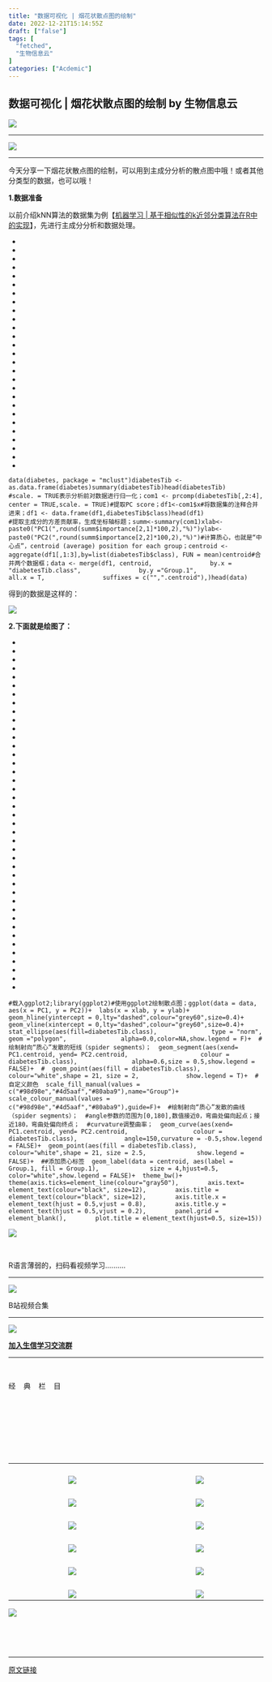```yaml
---
title: "数据可视化 | 烟花状散点图的绘制"
date: 2022-12-21T15:14:55Z
draft: ["false"]
tags: [
  "fetched",
  "生物信息云"
]
categories: ["Acdemic"]
---
```

数据可视化 | 烟花状散点图的绘制 by 生物信息云
------
<div><section data-mpa-powered-by="yiban.io"><mp-common-profile data-pluginname="mpprofile" data-id="MzA4NDAzODkzMA==" data-headimg="http://mmbiz.qpic.cn/mmbiz_png/dREape4YBzxWN6ialKv18AuE9NAspKUjBTu1vDKIiaVNfPJmP2iaZGCB4RuvytSBVEqoqMI9mIa91jfCmp1jWwA8g/0?wx_fmt=png" data-nickname="生物信息云" data-alias="MedBioInfoCloud" data-signature="生信菜鸟的云笔记" data-from="0" data-weuitheme="light" data-weui-theme="light"></mp-common-profile></section><p><img data-ratio="0.11875" data-type="gif" data-w="640" data-src="https://mmbiz.qpic.cn/mmbiz_gif/dREape4YBzwlE827QdNGgPv5S50JOQrAK6QYEGudEI2gzsmgrp3SUKRWPKH7NPbnft9rfWUyQIsd2A3wmfp0cQ/640?wx_fmt=gif" src="https://mmbiz.qpic.cn/mmbiz_gif/dREape4YBzwlE827QdNGgPv5S50JOQrAK6QYEGudEI2gzsmgrp3SUKRWPKH7NPbnft9rfWUyQIsd2A3wmfp0cQ/640?wx_fmt=gif"></p><hr><p><img data-ratio="0.25" data-s="300,640" data-type="jpeg" data-w="600" data-src="https://mmbiz.qpic.cn/mmbiz_jpg/dREape4YBzyF5jVxNCORGgSJRgWqy8hD1vw3aTCTiauBVLErhPNxeAq1Z3p1iaawPViah3KsJ6q4ibys098ibmnjzcQ/640?wx_fmt=jpeg" src="https://mmbiz.qpic.cn/mmbiz_jpg/dREape4YBzyF5jVxNCORGgSJRgWqy8hD1vw3aTCTiauBVLErhPNxeAq1Z3p1iaawPViah3KsJ6q4ibys098ibmnjzcQ/640?wx_fmt=jpeg"><br></p><hr><p>今天分享一下烟花状散点图的绘制，可以用到主成分分析的散点图中哦！或者其他分类型的数据，也可以哦！</p><section><mp-common-profile data-pluginname="mpprofile" data-weuitheme="light" data-id="MzI5ODA1ODYxNA==" data-headimg="http://mmbiz.qpic.cn/mmbiz_png/vR1NxNKTdAlocMNZ7rzRpDk9DIXX1uooknwNPPK8wtpMBfKdzju9wT50HFm8aOHpHMzHx3ZLCicz3FNIyOX5Zfg/0?wx_fmt=png" data-nickname="生信Notes" data-alias="BioInfoNote" data-signature="我个人的生信笔记" data-from="0" data-weui-theme="light"></mp-common-profile></section><p><span><strong>1.数据准备</strong></span></p><p>以前介绍kNN算法的数据集为例【<a target="_blank" href="http://mp.weixin.qq.com/s?__biz=MzA4NDAzODkzMA==&amp;mid=2651282553&amp;idx=1&amp;sn=6267e3a5f5b21be5dd7725d0db657cb4&amp;chksm=841eb804b3693112f16f2220954f3e7abdc7846f1afa2b09e7fb5141238b4bd9ce85b610be6b&amp;scene=21#wechat_redirect" textvalue="机器学习 | 基于相似性的k近邻分类算法在R中的实现" linktype="text" imgurl="" imgdata="null" data-itemshowtype="0" tab="innerlink" data-linktype="2">机器学习 | 基于相似性的k近邻分类算法在R中的实现</a>】，先进行主成分分析和数据处理。</p><section><ul><li><li><li><li><li><li><li><li><li><li><li><li><li><li><li><li><li><li><li><li><li><li><li><li><li><li><li></ul><pre data-lang="kotlin"><code><span><span>data</span>(diabetes, <span>package</span> = <span>"mclust"</span>)</span></code><code><span>diabetesTib &lt;- <span>as</span>.<span>data</span>.frame(diabetes)</span></code><code><span>summary(diabetesTib)</span></code><code><span>head(diabetesTib)</span></code><code><span><br></span></code><code><span>#scale. = TRUE表示分析前对数据进行归一化；</span></code><code><span>com1 &lt;- prcomp(diabetesTib[,<span>2</span>:<span>4</span>], center = TRUE,scale. = TRUE)</span></code><code><span>#提取PC score；</span></code><code><span>df1&lt;-com1$x</span></code><code><span>#将数据集的注释合并进来；</span></code><code><span>df1 &lt;- <span>data</span>.frame(df1,diabetesTib$<span><span>class</span>)</span></span></code><code><span>head(df1)</span></code><code><span><br></span></code><code><span>#提取主成分的方差贡献率，生成坐标轴标题；</span></code><code><span>summ&lt;-summary(com1)</span></code><code><span>xlab&lt;-paste0(<span>"PC1("</span>,round(summ$importance[<span>2</span>,<span>1</span>]*<span>100</span>,<span>2</span>),<span>"%)"</span>)</span></code><code><span>ylab&lt;-paste0(<span>"PC2("</span>,round(summ$importance[<span>2</span>,<span>2</span>]*<span>100</span>,<span>2</span>),<span>"%)"</span>)</span></code><code><span>#计算质心，也就是“中心点”，centroid (average) position <span>for</span> each group；</span></code><code><span>centroid &lt;- aggregate(df1[,<span>1</span>:<span>3</span>],<span>by</span>=list(diabetesTib$<span><span>class</span>), <span>FUN = mean)</span></span></span></code><code><span>centroid</span></code><code><span>#合并两个数据框；</span></code><code><span><span>data</span> &lt;- merge(df1, centroid,</span></code><code><span>                <span>by</span>.x = <span>"diabetesTib.class"</span>,</span></code><code><span>                <span>by</span>.y =<span>"Group.1"</span>,</span></code><code><span>                all.x = T,</span></code><code><span>                suffixes = c(<span>""</span>,<span>".centroid"</span>),)</span></code><code><span>head(<span>data</span>)</span></code></pre></section><p>得到的数据是这样的：<br></p><p><img data-galleryid="" data-ratio="0.45161290322580644" data-s="300,640" data-type="png" data-w="713" data-src="https://mmbiz.qpic.cn/mmbiz_png/dREape4YBzxEQs52ibFCDlyY6AB8tSSic7QZD8oicVjmD8XErUzOPy2fOx8SDF37O8vV0fTcDWkp949mdibgg2SRfQ/640?wx_fmt=png" src="https://mmbiz.qpic.cn/mmbiz_png/dREape4YBzxEQs52ibFCDlyY6AB8tSSic7QZD8oicVjmD8XErUzOPy2fOx8SDF37O8vV0fTcDWkp949mdibgg2SRfQ/640?wx_fmt=png"></p><p><strong><span>2.下面就是绘图了：</span></strong></p><section><ul><li><li><li><li><li><li><li><li><li><li><li><li><li><li><li><li><li><li><li><li><li><li><li><li><li><li><li><li><li><li><li><li><li><li><li><li><li><li><li><li><li></ul><pre data-lang="sql"><code><span><span>#载入ggplot2;</span></span></code><code><span>library(ggplot2)</span></code><code><span><span>#使用ggplot2绘制散点图；</span></span></code><code><span>ggplot(data = data, aes(x = PC1, y = PC2))+</span></code><code><span>  labs(x = xlab, y = ylab)+</span></code><code><span>  geom_hline(yintercept = 0,lty="dashed",colour="grey60",size=0.4)+</span></code><code><span>  geom_vline(xintercept = 0,lty="dashed",colour="grey60",size=0.4)+</span></code><code><span>  stat_ellipse(aes(fill=diabetesTib.class),</span></code><code><span>               type = "norm", geom ="polygon",</span></code><code><span>               alpha=0.0,color=NA,show.legend = F)+</span></code><code><span>  <span>#绘制射向“质心”发散的短线（spider segments）；</span></span></code><code><span>  geom_segment(aes(xend= PC1.centroid, yend= PC2.centroid, </span></code><code><span>                   colour = diabetesTib.class),</span></code><code><span>               alpha=<span>0.6</span>,<span>size</span> = <span>0.5</span>,show.legend = <span>FALSE</span>)+</span></code><code><span>  <span>#</span></span></code><code><span>  geom_point(aes(fill = diabetesTib.class),</span></code><code><span>             colour=<span>"white"</span>,shape = <span>21</span>, <span>size</span> = <span>2</span>,</span></code><code><span>             show.legend = T)+</span></code><code><span>  <span>#自定义颜色</span></span></code><code><span>  scale_fill_manual(<span>values</span> = c(<span>"#98d98e"</span>,<span>"#4d5aaf"</span>,<span>"#80aba9"</span>),<span>name</span>=<span>"Group"</span>)+</span></code><code><span>  scale_colour_manual(<span>values</span> = c(<span>"#98d98e"</span>,<span>"#4d5aaf"</span>,<span>"#80aba9"</span>),guide=F)+</span></code><code><span>  <span>#绘制射向“质心”发散的曲线（spider segments）；</span></span></code><code><span>  <span>#angle参数的范围为[0,180],数值接近0，弯曲处偏向起点；接近180，弯曲处偏向终点；</span></span></code><code><span>  <span>#curvature调整曲率；</span></span></code><code><span>  geom_curve(aes(xend= PC1.centroid, yend= PC2.centroid, </span></code><code><span>                 colour = diabetesTib.class),</span></code><code><span>             angle=<span>150</span>,curvature = <span>-0.5</span>,show.legend = <span>FALSE</span>)+</span></code><code><span>  geom_point(aes(fill = diabetesTib.class),</span></code><code><span>              colour=<span>"white"</span>,shape = <span>21</span>, <span>size</span> = <span>2.5</span>,</span></code><code><span>              show.legend = <span>FALSE</span>)+</span></code><code><span>  <span>##添加质心标签</span></span></code><code><span>  geom_label(<span>data</span> = centroid, aes(label = <span>Group</span><span>.1</span>, fill = <span>Group</span><span>.1</span>),</span></code><code><span>              <span>size</span> = <span>4</span>,hjust=<span>0.5</span>, color=<span>"white"</span>,show.legend = <span>FALSE</span>)+</span></code><code><span>  theme_bw()+</span></code><code><span>  theme(axis.ticks=element_line(colour=<span>"gray50"</span>),</span></code><code><span>        axis.text= element_text(colour=<span>"black"</span>, <span>size</span>=<span>12</span>),</span></code><code><span>        axis.title = element_text(colour=<span>"black"</span>, <span>size</span>=<span>12</span>),</span></code><code><span>        axis.title.x = element_text(hjust = <span>0.5</span>,vjust = <span>0.8</span>),</span></code><code><span>        axis.title.y = element_text(hjust = <span>0.5</span>,vjust = <span>0.2</span>),</span></code><code><span>        panel.grid = element_blank(),</span></code><code><span>        plot.title = element_text(hjust=<span>0.5</span>, <span>size</span>=<span>15</span>))</span></code></pre></section><section><mp-common-profile data-pluginname="mpprofile" data-weuitheme="light" data-id="Mzk0MjE3NzU0MA==" data-headimg="http://mmbiz.qpic.cn/mmbiz_png/hPHpS0Ra4QKnPCiaCdpy63IibnbzWnoH0MCHbmtjM19ZvCg13VXG8xNr3ib1HE4dQjVbuTf4WqvNzed30EYJL125w/0?wx_fmt=png" data-nickname="微生物最前沿" data-alias="" data-signature="《病原微生物》是以临床微生物为主要研究对象，从微生物分离培养，微生物鉴定，微生物耐药分析，微生物分型，微生物信息学等方面分享微生物前沿文献的分享，以及适用工具的推广。" data-from="0" data-weui-theme="light"></mp-common-profile></section><p><img data-ratio="0.8130217028380634" data-type="png" data-w="599" data-src="https://mmbiz.qpic.cn/mmbiz_png/dREape4YBzxEQs52ibFCDlyY6AB8tSSic7ttrlsSdk49sh8RibbG3bgu8Ih1b00vDeAyQ442NzNqEP9z5WCLUuHMA/640?wx_fmt=png" src="https://mmbiz.qpic.cn/mmbiz_png/dREape4YBzxEQs52ibFCDlyY6AB8tSSic7ttrlsSdk49sh8RibbG3bgu8Ih1b00vDeAyQ442NzNqEP9z5WCLUuHMA/640?wx_fmt=png"></p><p><br></p><p>R语言薄弱的，扫码看视频学习..........</p><hr><p><img data-galleryid="" data-ratio="1.0291970802919708" data-s="300,640" data-type="png" data-w="274" data-src="https://mmbiz.qpic.cn/mmbiz_png/dREape4YBzwlcDib0ZJoicuLyG92DicwGVnDorFCjt6v1RVJKusT6ib2vicAibS7CvADLziaUWZHqictxy4YkgyhsggMbg/640?wx_fmt=png&amp;wxfrom=5&amp;wx_lazy=1&amp;wx_co=1" src="https://mmbiz.qpic.cn/mmbiz_png/dREape4YBzwlcDib0ZJoicuLyG92DicwGVnDorFCjt6v1RVJKusT6ib2vicAibS7CvADLziaUWZHqictxy4YkgyhsggMbg/640?wx_fmt=png&amp;wxfrom=5&amp;wx_lazy=1&amp;wx_co=1"></p><p>B站视频合集</p><hr><section><img data-ratio="1" data-w="400" data-src="https://mmbiz.qpic.cn/mmbiz_png/dREape4YBzw321c7L6nrpqs6Sa0FGFzaFwzp7pdXrJZ5QRhib950DOAUMrj2NDyfuonw7jbnBljp2rxeQJlAyng/640?wx_fmt=png&amp;wxfrom=5&amp;wx_lazy=1&amp;wx_co=1" src="https://mmbiz.qpic.cn/mmbiz_png/dREape4YBzw321c7L6nrpqs6Sa0FGFzaFwzp7pdXrJZ5QRhib950DOAUMrj2NDyfuonw7jbnBljp2rxeQJlAyng/640?wx_fmt=png&amp;wxfrom=5&amp;wx_lazy=1&amp;wx_co=1"></section><p><a target="_blank" href="http://mp.weixin.qq.com/s?__biz=MzA4NDAzODkzMA==&amp;mid=2651278937&amp;idx=1&amp;sn=70b476a444883a9282efc13ee9c19a72&amp;chksm=841eaa24b3692332de6263a5ed15e2b3da3017845d6e533a0b7944624afd2fc3275710f61439&amp;scene=21#wechat_redirect" textvalue="加入生信学习交流群" linktype="text" imgurl="" imgdata="null" data-itemshowtype="0" tab="innerlink" data-linktype="2" hasload="1"><strong>加入生信学习交流群</strong></a></p><hr><p><br></p><section data-mpa-template="t" mpa-from-tpl="t"><section data-mid="" mpa-from-tpl="t"><section data-mid="" mpa-from-tpl="t"><section data-mid="" mpa-from-tpl="t"><section data-mid="" mpa-from-tpl="t"><p data-mid=""><span>经    典    栏    目</span></p></section></section><section data-mid="" mpa-from-tpl="t"><br></section><section data-mid="" mpa-from-tpl="t"><br></section></section></section></section><p><br></p><section data-mpa-template="t" mpa-from-tpl="t"><section data-mid="" mpa-from-tpl="t"><section data-mid="" mpa-from-tpl="t"><section data-mid="" mpa-from-tpl="t"><br></section><section data-mid="" mpa-from-tpl="t"><br></section><section data-mid="" mpa-from-tpl="t"><section data-mid="" mpa-from-tpl="t"><table align="center"><tbody><tr><td width="243" valign="bottom" align="center" height="45"><a target="_blank" href="https://mp.weixin.qq.com/mp/appmsgalbum?__biz=MzA4NDAzODkzMA==&amp;action=getalbum&amp;album_id=1338047035672526848#wechat_redirect" textvalue="你已选中了添加链接的内容" tab="innerlink" data-linktype="1"><span data-positionback="static"><img data-ratio="0.2084639498432602" data-s="300,640" data-type="png" data-w="638" data-src="https://mmbiz.qpic.cn/mmbiz_png/dREape4YBzxVERm1kp30MnGymicMs1RNDhkvd0VYruWibnf6I99uicOsqFSIPicvmUP7w8m3ictoTgeAmsmF6v40nqw/640?wx_fmt=png" src="https://mmbiz.qpic.cn/mmbiz_png/dREape4YBzxVERm1kp30MnGymicMs1RNDhkvd0VYruWibnf6I99uicOsqFSIPicvmUP7w8m3ictoTgeAmsmF6v40nqw/640?wx_fmt=png"></span></a></td><td width="243" valign="bottom" align="center" height="45"><a target="_blank" href="https://mp.weixin.qq.com/mp/appmsgalbum?__biz=MzA4NDAzODkzMA==&amp;action=getalbum&amp;album_id=1385753371944239106#wechat_redirect" textvalue="你已选中了添加链接的内容" tab="innerlink" data-linktype="1"><span data-positionback="static"><img data-ratio="0.2084639498432602" data-s="300,640" data-type="png" data-w="638" data-src="https://mmbiz.qpic.cn/mmbiz_png/dREape4YBzxVERm1kp30MnGymicMs1RND8LOmqZpGNerHE2ib3hrYBm7czV8ibjkg6bgUynABicHtDblDwibcK0iafdg/640?wx_fmt=png" src="https://mmbiz.qpic.cn/mmbiz_png/dREape4YBzxVERm1kp30MnGymicMs1RND8LOmqZpGNerHE2ib3hrYBm7czV8ibjkg6bgUynABicHtDblDwibcK0iafdg/640?wx_fmt=png"></span></a></td></tr><tr><td width="243" valign="bottom" align="center" height="45"><a target="_blank" href="https://mp.weixin.qq.com/mp/appmsgalbum?__biz=MzA4NDAzODkzMA==&amp;action=getalbum&amp;album_id=1410264757734817793#wechat_redirect" textvalue="你已选中了添加链接的内容" tab="innerlink" data-linktype="1"><span data-positionback="static"><img data-ratio="0.2084639498432602" data-s="300,640" data-type="png" data-w="638" data-src="https://mmbiz.qpic.cn/mmbiz_png/dREape4YBzxVERm1kp30MnGymicMs1RNDnwmiaAUS36yqYw6aeJ9iaNkNUGmcU7ux65wvficPlQXDHQibW3JYrFJFvQ/640?wx_fmt=png" src="https://mmbiz.qpic.cn/mmbiz_png/dREape4YBzxVERm1kp30MnGymicMs1RNDnwmiaAUS36yqYw6aeJ9iaNkNUGmcU7ux65wvficPlQXDHQibW3JYrFJFvQ/640?wx_fmt=png"></span></a></td><td width="243" valign="bottom" align="center" height="45"><a target="_blank" href="https://mp.weixin.qq.com/mp/appmsgalbum?__biz=MzA4NDAzODkzMA==&amp;action=getalbum&amp;album_id=1369789283514761218#wechat_redirect" textvalue="你已选中了添加链接的内容" tab="innerlink" data-linktype="1"><span data-positionback="static"><img data-ratio="0.20689655172413793" data-s="300,640" data-type="png" data-w="638" data-src="https://mmbiz.qpic.cn/mmbiz_png/dREape4YBzxVERm1kp30MnGymicMs1RNDANc1t4lIm5wTqesgaITcicUlfiaXHrSxrKVeWZYCzlH9MSy7IibTYQLNg/640?wx_fmt=png" src="https://mmbiz.qpic.cn/mmbiz_png/dREape4YBzxVERm1kp30MnGymicMs1RNDANc1t4lIm5wTqesgaITcicUlfiaXHrSxrKVeWZYCzlH9MSy7IibTYQLNg/640?wx_fmt=png"></span></a></td></tr><tr><td width="243" valign="bottom" align="center" height="45"><a target="_blank" href="https://mp.weixin.qq.com/mp/appmsgalbum?__biz=MzA4NDAzODkzMA==&amp;action=getalbum&amp;album_id=1519504738202025984#wechat_redirect" textvalue="你已选中了添加链接的内容" tab="innerlink" data-linktype="1"><span data-positionback="static"><img data-ratio="0.2084639498432602" data-s="300,640" data-type="png" data-w="638" data-src="https://mmbiz.qpic.cn/mmbiz_png/dREape4YBzxVERm1kp30MnGymicMs1RNDQmkz6ffBVfRj1Ab8ibMyygNmmvL7yia3eoZzJNoWjNW6vwjG4y3PWsNg/640?wx_fmt=png" src="https://mmbiz.qpic.cn/mmbiz_png/dREape4YBzxVERm1kp30MnGymicMs1RNDQmkz6ffBVfRj1Ab8ibMyygNmmvL7yia3eoZzJNoWjNW6vwjG4y3PWsNg/640?wx_fmt=png"></span></a></td><td width="243" valign="bottom" align="center" height="45"><a target="_blank" href="https://mp.weixin.qq.com/mp/appmsgalbum?__biz=MzA4NDAzODkzMA==&amp;action=getalbum&amp;album_id=1519504738034253825#wechat_redirect" textvalue="你已选中了添加链接的内容" tab="innerlink" data-linktype="1"><span data-positionback="static"><img data-ratio="0.20689655172413793" data-s="300,640" data-type="png" data-w="638" data-src="https://mmbiz.qpic.cn/mmbiz_png/dREape4YBzxVERm1kp30MnGymicMs1RNDCpphsguALa0tR6pfEy8yLBahRX9iaeYdKCwicKFbBd2X1yTSiaZyZwFqA/640?wx_fmt=png" src="https://mmbiz.qpic.cn/mmbiz_png/dREape4YBzxVERm1kp30MnGymicMs1RNDCpphsguALa0tR6pfEy8yLBahRX9iaeYdKCwicKFbBd2X1yTSiaZyZwFqA/640?wx_fmt=png"></span></a></td></tr><tr><td width="243" valign="bottom" align="center" height="45"><a target="_blank" href="https://mp.weixin.qq.com/mp/appmsgalbum?__biz=MzA4NDAzODkzMA==&amp;action=getalbum&amp;album_id=1687484069455986690#wechat_redirect" textvalue="你已选中了添加链接的内容" tab="innerlink" data-linktype="1"><span data-positionback="static"><img data-ratio="0.2084639498432602" data-s="300,640" data-type="png" data-w="638" data-src="https://mmbiz.qpic.cn/mmbiz_png/dREape4YBzxVERm1kp30MnGymicMs1RND73kOWY2pcLs5dmFMQWCG1Noz1oRR2oBCDHgNjiaAXqEZkLllKtoeO0g/640?wx_fmt=png" src="https://mmbiz.qpic.cn/mmbiz_png/dREape4YBzxVERm1kp30MnGymicMs1RND73kOWY2pcLs5dmFMQWCG1Noz1oRR2oBCDHgNjiaAXqEZkLllKtoeO0g/640?wx_fmt=png"></span></a></td><td width="243" valign="bottom" align="center" height="45"><a target="_blank" href="https://mp.weixin.qq.com/mp/appmsgalbum?__biz=MzA4NDAzODkzMA==&amp;action=getalbum&amp;album_id=1521974159344533507#wechat_redirect" textvalue="你已选中了添加链接的内容" tab="innerlink" data-linktype="1"><span data-positionback="static"><img data-ratio="0.20689655172413793" data-s="300,640" data-type="png" data-w="638" data-src="https://mmbiz.qpic.cn/mmbiz_png/dREape4YBzxVERm1kp30MnGymicMs1RND6nm4ADziajqL0hpSudJTiacRyqVOg9NpnKoyfmVOgzwp97HicIFjb0gDw/640?wx_fmt=png" src="https://mmbiz.qpic.cn/mmbiz_png/dREape4YBzxVERm1kp30MnGymicMs1RND6nm4ADziajqL0hpSudJTiacRyqVOg9NpnKoyfmVOgzwp97HicIFjb0gDw/640?wx_fmt=png"></span></a></td></tr><tr><td width="243" valign="bottom" align="center" height="45"><a target="_blank" href="https://mp.weixin.qq.com/mp/appmsgalbum?__biz=MzA4NDAzODkzMA==&amp;action=getalbum&amp;album_id=1715194110111776770#wechat_redirect" textvalue="你已选中了添加链接的内容" tab="innerlink" data-linktype="1"><span data-positionback="static"><img data-ratio="0.2087912087912088" data-s="300,640" data-type="png" data-w="637" data-src="https://mmbiz.qpic.cn/mmbiz_png/dREape4YBzxVERm1kp30MnGymicMs1RNDRBOVZUPB816xXqA1SlbNzDRkmNRSjtCa3pqjuyAoQJxa1drcW0yeZQ/640?wx_fmt=png" src="https://mmbiz.qpic.cn/mmbiz_png/dREape4YBzxVERm1kp30MnGymicMs1RNDRBOVZUPB816xXqA1SlbNzDRkmNRSjtCa3pqjuyAoQJxa1drcW0yeZQ/640?wx_fmt=png"></span></a></td><td width="243" valign="bottom" align="center" height="45"><a target="_blank" href="https://mp.weixin.qq.com/mp/appmsgalbum?__biz=MzA4NDAzODkzMA==&amp;action=getalbum&amp;album_id=1715194110212440067#wechat_redirect" textvalue="你已选中了添加链接的内容" tab="innerlink" data-linktype="1"><span data-positionback="static"><img data-ratio="0.20689655172413793" data-s="300,640" data-type="png" data-w="638" data-src="https://mmbiz.qpic.cn/mmbiz_png/dREape4YBzxVERm1kp30MnGymicMs1RNDxgtG3pdSyaKcfgvqjDrC2mpKa0MCu1rsbGkQLcOys8c9BVLs2VnjEg/640?wx_fmt=png" src="https://mmbiz.qpic.cn/mmbiz_png/dREape4YBzxVERm1kp30MnGymicMs1RNDxgtG3pdSyaKcfgvqjDrC2mpKa0MCu1rsbGkQLcOys8c9BVLs2VnjEg/640?wx_fmt=png"></span></a></td></tr><tr><td width="243" valign="bottom" align="center" height="45"><a target="_blank" href="https://mp.weixin.qq.com/mp/appmsgalbum?__biz=MzA4NDAzODkzMA==&amp;action=getalbum&amp;album_id=1712569781846933508#wechat_redirect" textvalue="你已选中了添加链接的内容" tab="innerlink" data-linktype="1"><span data-positionback="static"><img data-ratio="0.20722135007849293" data-s="300,640" data-type="png" data-w="637" data-src="https://mmbiz.qpic.cn/mmbiz_png/dREape4YBzxVERm1kp30MnGymicMs1RNDXqLDtKHqQMBReWKnTibVusnVlY43shlib0iaoluz4tmJPej8ej4vWiaehA/640?wx_fmt=png" src="https://mmbiz.qpic.cn/mmbiz_png/dREape4YBzxVERm1kp30MnGymicMs1RNDXqLDtKHqQMBReWKnTibVusnVlY43shlib0iaoluz4tmJPej8ej4vWiaehA/640?wx_fmt=png"></span></a></td><td width="243" valign="bottom" align="center" height="45"><a target="_blank" href="https://mp.weixin.qq.com/mp/appmsgalbum?__biz=MzA4NDAzODkzMA==&amp;action=getalbum&amp;album_id=1338481272770953216#wechat_redirect" textvalue="你已选中了添加链接的内容" tab="innerlink" data-linktype="1"><span data-positionback="static"><img data-ratio="0.2084639498432602" data-s="300,640" data-type="png" data-w="638" data-src="https://mmbiz.qpic.cn/mmbiz_png/dREape4YBzxVERm1kp30MnGymicMs1RND3CbMQTDNRO3A5SELiaQ3DDeqQkt5rfZqpwQRsQYyTicQUD9zQlfolIvQ/640?wx_fmt=other" src="https://mmbiz.qpic.cn/mmbiz_png/dREape4YBzxVERm1kp30MnGymicMs1RND3CbMQTDNRO3A5SELiaQ3DDeqQkt5rfZqpwQRsQYyTicQUD9zQlfolIvQ/640?wx_fmt=other"></span></a></td></tr></tbody></table><span></span><img data-ratio="0.44606650446066504" data-s="300,640" data-type="jpeg" data-w="1233" data-src="https://mmbiz.qpic.cn/mmbiz_jpg/dREape4YBzyF5jVxNCORGgSJRgWqy8hD72dmSRN2iaqQ8CibvLricqsLfL7Mauoa1YLLVYDrhp0RNEGsvicky3kibeA/640?wx_fmt=jpeg" src="https://mmbiz.qpic.cn/mmbiz_jpg/dREape4YBzyF5jVxNCORGgSJRgWqy8hD72dmSRN2iaqQ8CibvLricqsLfL7Mauoa1YLLVYDrhp0RNEGsvicky3kibeA/640?wx_fmt=jpeg"></section></section><section data-mid="" mpa-from-tpl="t"><br></section><section data-mid="" mpa-from-tpl="t"><span></span><br></section></section></section></section><p><br></p><p><mp-style-type data-value="3"></mp-style-type></p></div>  
<hr>
<a href="https://mp.weixin.qq.com/s/OL6HU2RigA4CDZqD0YgUEw",target="_blank" rel="noopener noreferrer">原文链接</a>
